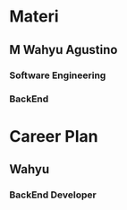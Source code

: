 # Materi 
## M Wahyu Agustino
### Software Engineering

### BackEnd

# Career Plan
## Wahyu
### BackEnd Developer